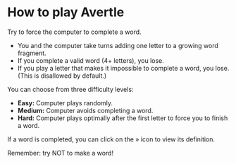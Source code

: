 # How to play Avertle

Try to force the computer to complete a word.

* You and the computer take turns adding one letter to a growing word fragment.
* If you complete a valid word (4+ letters), you lose.
* If you play a letter that makes it impossible to complete a word, you lose. (This is disallowed by default.)

You can choose from three difficulty levels:
* **Easy:** Computer plays randomly.
* **Medium:** Computer avoids completing a word.
* **Hard:** Computer plays optimally after the first letter to force you to finish a word.

If a word is completed, you can click on the &raquo; icon to view its definition.

Remember: try NOT to make a word!